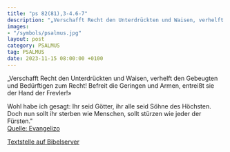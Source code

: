 ```yaml
---
title: "ps 82(81),3-4.6-7"
description: "„Verschafft Recht den Unterdrückten und Waisen, verhelft den Gebeugten und Bedürftigen zum Recht! Befreit die Geringen und Armen, entreißt sie der Hand der Frevler!»  Wohl habe ich gesagt: Ihr seid Götter, ihr alle seid Söhne des Höchsten. Doch nun sollt ihr sterben wie Mensch...."
images:
- "/symbols/psalmus.jpg"
layout: post
category: PSALMUS
tag: PSALMUS
date: 2023-11-15 08:00:00 +0100
---
```

„Verschafft Recht den Unterdrückten und Waisen,
verhelft den Gebeugten und Bedürftigen zum Recht!
Befreit die Geringen und Armen,
entreißt sie der Hand der Frevler!»

Wohl habe ich gesagt: Ihr seid Götter,
ihr alle seid Söhne des Höchsten.
Doch nun sollt ihr sterben wie Menschen,
sollt stürzen wie jeder der Fürsten.<!--more-->"<br>
[Quelle: Evangelizo](https://evangeliumtagfuertag.org/DE/gospel)

[Textstelle auf Bibelserver](https://www.bibleserver.com/EU/ps82(81),3-4.6-7)
